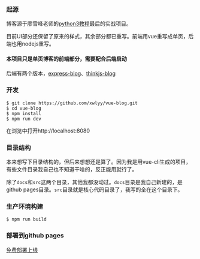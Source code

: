 ### 起源
博客源于廖雪峰老师的[python3教程](http://www.liaoxuefeng.com/wiki/0014316089557264a6b348958f449949df42a6d3a2e542c000)最后的实战项目。

目前UI部分还保留了原来的样式，其余部分都已重写。前端用vue重写成单页，后端也用nodejs重写。

#### 本项目只是单页博客的前端部分，需要配合后端启动
后端有两个版本，[express-blog](https://github.com/xwlyy/express-blog.git)、[thinkjs-blog](https://github.com/xwlyy/thinkjs-blog.git)

### 开发

```
$ git clone https://github.com/xwlyy/vue-blog.git
$ cd vue-blog
$ npm install
$ npm run dev
```
在浏览中打开http://localhost:8080

### 目录结构

本来想写下目录结构的，但后来想想还是算了。因为我是用vue-cli生成的项目，有些文件目录我自己也不知道干啥的，反正能用就行了。

除了`docs`和`src`这两个目录，其他我都没动过。`docs`目录是我自己新建的，是github pages目录。`src`目录就是核心代码目录了，我写的全在这个目录下。

### 生产环境构建  

```
$ npm run build
```

### 部署到github pages
[免费部署上线](http://www.paidepaiper.top/2016/10/08/read-before-study-jackblog/#%E5%85%8D%E8%B4%B9%E9%83%A8%E7%BD%B2%E4%B8%8A%E7%BA%BF)
